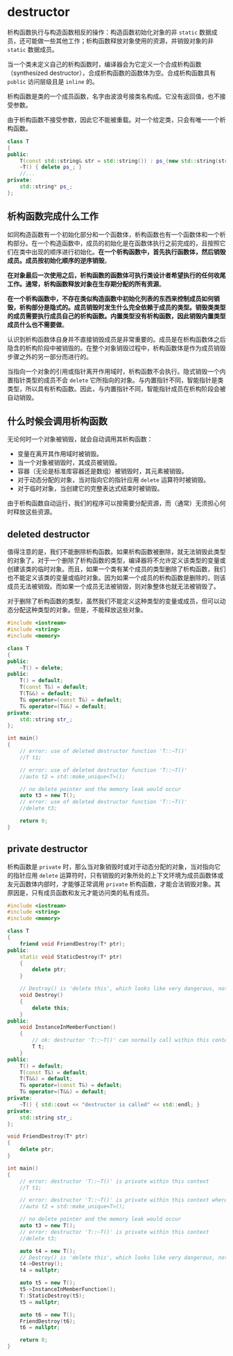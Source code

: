 # destructor

析构函数执行与构造函数相反的操作：构造函数初始化对象的非 `static` 数据成员，还可能做一些其他工作；析构函数释放对象使用的资源，并销毁对象的非 `static` 数据成员。 

当一个类未定义自己的析构函数时，编译器会为它定义一个合成析构函数（synthesized destructor），合成析构函数的函数体为空。合成析构函数具有 `public` 访问层级且是 `inline` 的。

析构函数是类的一个成员函数，名字由波浪号接类名构成。它没有返回值，也不接受参数。

由于析构函数不接受参数，因此它不能被重载。对一个给定类，只会有唯一一个析构函数。

```cpp
class T
{
public:
	T(const std::string& str = std::string()) : ps_(new std::string(str)) {  }
	~T() { delete ps_; }
	//...
private:
	std::string* ps_;
};
```

## 析构函数完成什么工作

如同构造函数有一个初始化部分和一个函数体，析构函数也有一个函数体和一个析构部分。在一个构造函数中，成员的初始化是在函数体执行之前完成的，且按照它们在类中出现的顺序进行初始化。**在一个析构函数中，首先执行函数体，然后销毁成员。成员按初始化顺序的逆序销毁**。 

**在对象最后一次使用之后，析构函数的函数体可执行类设计者希望执行的任何收尾工作。通常，析构函数释放对象在生存期分配的所有资源**。 

**在一个析构函数中，不存在类似构造函数中初始化列表的东西来控制成员如何销毁，析构部分是隐式的。成员销毁时发生什么完全依赖于成员的类型。销毁类类型的成员需要执行成员自己的析构函数。内置类型没有析构函数，因此销毁内置类型成员什么也不需要做**。

认识到析构函数体自身并不直接销毁成员是非常重要的。成员是在析构函数体之后隐含的析构阶段中被销毁的。在整个对象销毁过程中，析构函数体是作为成员销毁步骤之外的另一部分而进行的。

当指向一个对象的引用或指针离开作用域时，析构函数不会执行。隐式销毁一个内置指针类型的成员不会 `delete` 它所指向的对象。与内置指针不同，智能指针是类类型，所以具有析构函数。因此，与内置指针不同，智能指针成员在析构阶段会被自动销毁。

## 什么时候会调用析构函数

无论何时一个对象被销毁，就会自动调用其析构函数：

- 变量在离开其作用域时被销毁。
- 当一个对象被销毁时，其成员被销毁。
- 容器（无论是标准库容器还是数组）被销毁时，其元素被销毁。
- 对于动态分配的对象，当对指向它的指针应用 `delete` 运算符时被销毁。
- 对于临时对象，当创建它的完整表达式结束时被销毁。 

由于析构函数自动运行，我们的程序可以按需要分配资源，而（通常）无须担心何时释放这些资源。

## deleted destructor

值得注意的是，我们不能删除析构函数。如果析构函数被删除，就无法销毁此类型的对象了。对于一个删除了析构函数的类型，编译器将不允许定义该类型的变量或创建该类的临时对象。而且，如果一个类有某个成员的类型删除了析构函数，我们也不能定义该类的变量或临时对象。因为如果一个成员的析构函数是删除的，则该成员无法被销毁。而如果一个成员无法被销毁，则对象整体也就无法被销毁了。

对于删除了析构函数的类型，虽然我们不能定义这种类型的变量或成员，但可以动态分配这种类型的对象。但是，不能释放这些对象。

```cpp
#include <iostream>
#include <string>
#include <memory>

class T
{
public:
	~T() = delete;
public:
	T() = default;
	T(const T&) = default;
	T(T&&) = default;
	T& operator=(const T&) = default;
	T& operator=(T&&) = default;
private:
	std::string str_;
};

int main()
{
	// error: use of deleted destructor function 'T::~T()'
	//T t1;

	// error: use of deleted destructor function 'T::~T()'
	//auto t2 = std::make_unique<T>();

	// no delete pointer and the memory leak would occur
	auto t3 = new T();
	// error: use of deleted destructor function 'T::~T()'
	//delete t3;

	return 0;
}
```

## private destructor

析构函数是 `private` 时，那么当对象销毁时或对于动态分配的对象，当对指向它的指针应用 `delete` 运算符时，只有销毁的对象所处的上下文环境为成员函数体或友元函数体内部时，才能够正常调用 `private` 析构函数，才能合法销毁对象。其原因是，只有成员函数和友元才能访问类的私有成员。

```cpp
#include <iostream>
#include <string>
#include <memory>

class T
{
	friend void FriendDestroy(T* ptr);
public:
	static void StaticDestroy(T* ptr)
	{
		delete ptr;
	}

	// Destroy() is 'delete this', which looks like very dangerous, not recommended. The more recommended is 'static void StaticDestroy(T* ptr)'.
	void Destroy()
	{
		delete this;
	}
public:
	void InstanceInMemberFunction()
	{
		// ok: destructor 'T::~T()' can normally call within this context
		T t;
	}
public:
	T() = default;
	T(const T&) = default;
	T(T&&) = default;
	T& operator=(const T&) = default;
	T& operator=(T&&) = default;
private:
	~T() { std::cout << "destructor is called" << std::endl; }
private:
	std::string str_;
};

void FriendDestroy(T* ptr)
{
	delete ptr;
}

int main()
{
	// error: destructor 'T::~T()' is private within this context
	//T t1;

	// error: destructor 'T::~T()' is private within this context where '~unique_ptr()' delete pointer
	//auto t2 = std::make_unique<T>();

	// no delete pointer and the memory leak would occur
	auto t3 = new T();
	// error: destructor 'T::~T()' is private within this context
	//delete t3;

	auto t4 = new T();
	// Destroy() is 'delete this', which looks like very dangerous, not recommended. The more recommended is 'static void StaticDestroy(T* ptr)'.
	t4->Destroy();
	t4 = nullptr;

	auto t5 = new T();
	t5->InstanceInMemberFunction();
	T::StaticDestroy(t5);
	t5 = nullptr;

	auto t6 = new T();
	FriendDestroy(t6);
	t6 = nullptr;

	return 0;
}
```

